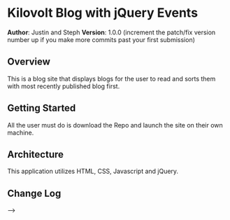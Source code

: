 # Kilovolt Blog with jQuery Events

**Author**: Justin  and Steph
**Version**: 1.0.0 (increment the patch/fix version number up if you make more commits past your first submission)

## Overview
<!-- Provide a high level overview of what this application is and why you are building it, beyond the fact that it's an assignment for a Code Fellows 301 class. (i.e. What's your problem domain?) -->

This is a blog site that displays blogs for the user to read and sorts them with most recently published blog first.

## Getting Started
<!-- What are the steps that a user must take in order to build this app on their own machine and get it running? -->
All the user must do is download the Repo and launch the site on their own machine. 

## Architecture
<!-- Provide a detailed description of the application design. What technologies (languages, libraries, etc) you're using, and any other relevant design information. -->
This application utilizes HTML, CSS, Javascript and jQuery.

## Change Log
<!-- Use this are to document the iterative changes made to your application as each feature is successfully implemented. Use time stamps. Here's an examples:

01-01-2001 4:59pm - Application now has a fully-functional express server, with GET and POST routes for the book resource.

## Credits and Collaborations
<!-- Give credit (and a link) to other people or resources that helped you build this application. -->
-->